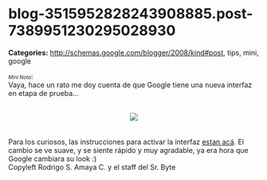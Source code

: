 # blog-3515952828243908885.post-7389951230295028930

**Categories:** http://schemas.google.com/blogger/2008/kind#post, tips, mini, google

<span style="font-size: x-small;"><i>Mini
      Nota</i></span>: <br />Vaya, hace un rato me doy cuenta de que Google tiene
      una nueva interfaz en etapa de prueba...<br /><br /><div class="separator"
      style="clear: both; text-align: center;"><a
      href="http://4.bp.blogspot.com/_ayvorITawE4/SxNGfZNhJ9I/AAAAAAAACPo/OhXgS1c50A8/s1600/newGoogleSrByte.png"
      imageanchor="1" style="margin-left: 1em; margin-right: 1em;"><img border="0"
      src="http://4.bp.blogspot.com/_ayvorITawE4/SxNGfZNhJ9I/AAAAAAAACPo/OhXgS1c50A8/s320/newGoogleSrByte.png"
      /></a><br /></div><br /><br />Para los curiosos, las
      instrucciones para activar la interfaz <a
      href="http://gizmodo.com/5412801/how-to-try-the-new-google-search">estan acá</a>. El
      cambio se ve suave, y se siente rápido y muy agradable, ya era hora que Google cambiara su
      look :)<div class="blogger-post-footer">Copyleft Rodrigo S. Amaya C. y el staff del Sr.
      Byte</div>